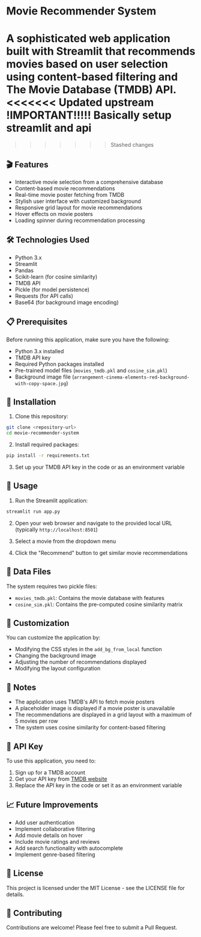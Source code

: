 # Movie Recommender System

A sophisticated web application built with Streamlit that recommends movies based on user selection using content-based filtering and The Movie Database (TMDB) API.
<<<<<<< Updated upstream
!IMPORTANT!!!!! Basically setup streamlit and api
=======

>>>>>>> Stashed changes
## 🎬 Features

- Interactive movie selection from a comprehensive database
- Content-based movie recommendations
- Real-time movie poster fetching from TMDB
- Stylish user interface with customized background
- Responsive grid layout for movie recommendations
- Hover effects on movie posters
- Loading spinner during recommendation processing

## 🛠️ Technologies Used

- Python 3.x
- Streamlit
- Pandas
- Scikit-learn (for cosine similarity)
- TMDB API
- Pickle (for model persistence)
- Requests (for API calls)
- Base64 (for background image encoding)

## 📋 Prerequisites

Before running this application, make sure you have the following:

- Python 3.x installed
- TMDB API key
- Required Python packages installed
- Pre-trained model files (`movies_tmdb.pkl` and `cosine_sim.pkl`)
- Background image file (`arrangement-cinema-elements-red-background-with-copy-space.jpg`)

## 🔧 Installation

1. Clone this repository:
```bash
git clone <repository-url>
cd movie-recommender-system
```

2. Install required packages:
```bash
pip install -r requirements.txt
```

3. Set up your TMDB API key in the code or as an environment variable

## 🚀 Usage

1. Run the Streamlit application:
```bash
streamlit run app.py
```

2. Open your web browser and navigate to the provided local URL (typically `http://localhost:8501`)

3. Select a movie from the dropdown menu

4. Click the "Recommend" button to get similar movie recommendations

## 💾 Data Files

The system requires two pickle files:
- `movies_tmdb.pkl`: Contains the movie database with features
- `cosine_sim.pkl`: Contains the pre-computed cosine similarity matrix

## 🎨 Customization

You can customize the application by:
- Modifying the CSS styles in the `add_bg_from_local` function
- Changing the background image
- Adjusting the number of recommendations displayed
- Modifying the layout configuration

## 📝 Notes

- The application uses TMDB's API to fetch movie posters
- A placeholder image is displayed if a movie poster is unavailable
- The recommendations are displayed in a grid layout with a maximum of 5 movies per row
- The system uses cosine similarity for content-based filtering

## 🔑 API Key

To use this application, you need to:
1. Sign up for a TMDB account
2. Get your API key from [TMDB website](https://www.themoviedb.org/settings/api)
3. Replace the API key in the code or set it as an environment variable

## 📈 Future Improvements

- Add user authentication
- Implement collaborative filtering
- Add movie details on hover
- Include movie ratings and reviews
- Add search functionality with autocomplete
- Implement genre-based filtering

## 📄 License

This project is licensed under the MIT License - see the LICENSE file for details.

## 👥 Contributing

Contributions are welcome! Please feel free to submit a Pull Request.
